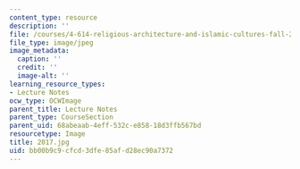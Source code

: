 ```yaml
---
content_type: resource
description: ''
file: /courses/4-614-religious-architecture-and-islamic-cultures-fall-2002/bb00b9c9cfcd3dfe85afd28ec90a7372_2017.jpg
file_type: image/jpeg
image_metadata:
  caption: ''
  credit: ''
  image-alt: ''
learning_resource_types:
- Lecture Notes
ocw_type: OCWImage
parent_title: Lecture Notes
parent_type: CourseSection
parent_uid: 68abeaab-4eff-532c-e858-18d3ffb567bd
resourcetype: Image
title: 2017.jpg
uid: bb00b9c9-cfcd-3dfe-85af-d28ec90a7372
---
```

